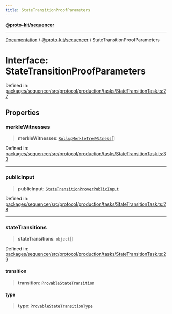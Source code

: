 ```yaml
---
title: StateTransitionProofParameters
---
```


[**@proto-kit/sequencer**](../README.md)

***

[Documentation](../../../README.md) / [@proto-kit/sequencer](../README.md) / StateTransitionProofParameters

# Interface: StateTransitionProofParameters

Defined in: [packages/sequencer/src/protocol/production/tasks/StateTransitionTask.ts:27](https://github.com/proto-kit/framework/blob/28efa802e3737fc3b77339148b307ef7246f3ef1/packages/sequencer/src/protocol/production/tasks/StateTransitionTask.ts#L27)

## Properties

### merkleWitnesses

> **merkleWitnesses**: [`RollupMerkleTreeWitness`](../../common/classes/RollupMerkleTreeWitness.md)[]

Defined in: [packages/sequencer/src/protocol/production/tasks/StateTransitionTask.ts:33](https://github.com/proto-kit/framework/blob/28efa802e3737fc3b77339148b307ef7246f3ef1/packages/sequencer/src/protocol/production/tasks/StateTransitionTask.ts#L33)

***

### publicInput

> **publicInput**: [`StateTransitionProverPublicInput`](../../protocol/classes/StateTransitionProverPublicInput.md)

Defined in: [packages/sequencer/src/protocol/production/tasks/StateTransitionTask.ts:28](https://github.com/proto-kit/framework/blob/28efa802e3737fc3b77339148b307ef7246f3ef1/packages/sequencer/src/protocol/production/tasks/StateTransitionTask.ts#L28)

***

### stateTransitions

> **stateTransitions**: `object`[]

Defined in: [packages/sequencer/src/protocol/production/tasks/StateTransitionTask.ts:29](https://github.com/proto-kit/framework/blob/28efa802e3737fc3b77339148b307ef7246f3ef1/packages/sequencer/src/protocol/production/tasks/StateTransitionTask.ts#L29)

#### transition

> **transition**: [`ProvableStateTransition`](../../protocol/classes/ProvableStateTransition.md)

#### type

> **type**: [`ProvableStateTransitionType`](../../protocol/classes/ProvableStateTransitionType.md)
